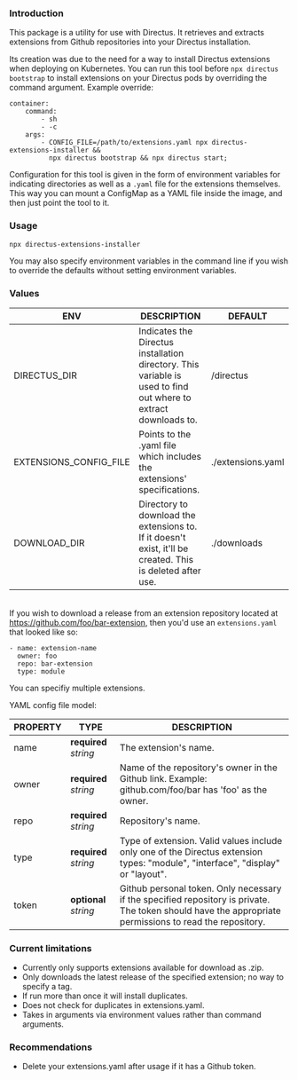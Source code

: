
### Introduction

This package is a utility for use with Directus. It retrieves and extracts extensions from Github repositories into your Directus installation.

Its creation was due to the need for a way to install Directus extensions when deploying on Kubernetes. You can run this tool before `npx directus bootstrap` to install extensions on your Directus pods by overriding the command argument. Example override:  
```
container:
    command:
        - sh
        - -c
    args:
        - CONFIG_FILE=/path/to/extensions.yaml npx directus-extensions-installer &&
          npx directus bootstrap && npx directus start;
```

Configuration for this tool is given in the form of environment variables for indicating directories as well as a `.yaml` file for the extensions themselves. This way you can mount a ConfigMap as a YAML file inside the image, and then just point the tool to it.

### Usage

`npx directus-extensions-installer`

You may also specify environment variables in the command line if you wish to override the defaults without setting environment variables.

### Values
| ENV          | DESCRIPTION                                                                                                     | DEFAULT           |
|--------------|-----------------------------------------------------------------------------------------------------------------|-------------------|
| DIRECTUS_DIR | Indicates the Directus installation directory. This variable is used to find out where to extract downloads to. | /directus         |
| EXTENSIONS_CONFIG_FILE  | Points to the .yaml file which includes the extensions' specifications.                                         | ./extensions.yaml |
| DOWNLOAD_DIR | Directory to download the extensions to. If it doesn't exist, it'll be created. This is deleted after use.                                                                        | ./downloads       |

&nbsp;  
If you wish to download a release from an extension repository located at https://github.com/foo/bar-extension, then you'd use an `extensions.yaml` that looked like so:

```
- name: extension-name
  owner: foo
  repo: bar-extension
  type: module
```

You can specifiy multiple extensions.

YAML config file model:

| PROPERTY | TYPE              | DESCRIPTION                                                                                                                                    |
|----------|-------------------|------------------------------------------------------------------------------------------------------------------------------------------------|
| name     | **required** _string_ | The extension's name.                                                                                                                          |
| owner    | **required** _string_ | Name of the repository's owner in the Github link. Example: github.com/foo/bar has 'foo' as the owner.                                         |
| repo     | **required** _string_ | Repository's name.                                                                                                                             |
| type     | **required** _string_ | Type of extension. Valid values include only one of the Directus extension types: "module", "interface", "display" or "layout".                |
| token    | **optional** _string_ | Github personal token. Only necessary if the specified repository is private. The token should have the appropriate permissions to read the repository. |

### Current limitations
- Currently only supports extensions available for download as .zip.
- Only downloads the latest release of the specified extension; no way to specify a tag.
- If run more than once it will install duplicates.
- Does not check for duplicates in extensions.yaml.
- Takes in arguments via environment values rather than command arguments.

### Recommendations
- Delete your extensions.yaml after usage if it has a Github token.